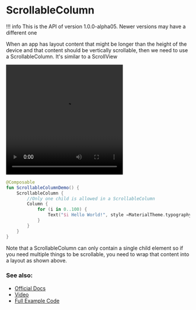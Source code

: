 # ScrollableColumn

!!! info
    This is the API of version 1.0.0-alpha05. Newer versions may have a different one


When an app has layout content that might be longer than the height of the device and that content should be vertically scrollable, then we need to use a ScrollableColumn. It's similar to a ScrollView

<video width="320" height="300" align="center" controls>
  <source src="https://raw.githubusercontent.com/Foso/Jetpack-Compose-Playground/master/docs/images/foundation/verticalscroller/VerticalScroller.webm" type="video/webm">
</video>

```kotlin
@Composable
fun ScrollableColumnDemo() {
    ScrollableColumn {
        //Only one child is allowed in a ScrollableColumn
        Column {
            for (i in 0..100) {
                Text("$i Hello World!", style =MaterialTheme.typography.body1)
            }
        }
    }
}
```

Note that a ScrollableColumn can only contain a single child element so if you need multiple things to be scrollable, you need to wrap that content into a layout as shown above.


### See also:
* [Official Docs](https://developer.android.com/reference/kotlin/androidx/ui/foundation/package-summary#scrollablecolumn)
* [Video](https://raw.githubusercontent.com/Foso/Jetpack-Compose-Playground/master/docs/images/foundation/verticalscroller/VerticalScroller.webm)
* [Full Example Code](https://github.com/Foso/Jetpack-Compose-Playground/blob/master/compose/src/main/java/de/jensklingenberg/jetpackcomposeplayground/ui/github/foundation/scrollablecolumn/ScrollableColumnDemo.kt)
